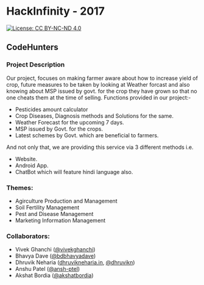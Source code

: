 # HackInfinity - 2017

[![License: CC BY-NC-ND 4.0](https://img.shields.io/badge/License-CC%20BY--NC--ND%204.0-lightgrey.svg)](https://creativecommons.org/licenses/by-nc-nd/4.0/)


## CodeHunters

### Project Description

Our project,  focuses on making farmer aware about how to increase yield of crop, future measures to be taken by looking at Weather forcast and also knowing about MSP issued by govt. for the crop they have grown so that no one cheats them at the time of selling.
Functions provided in our project:-
- Pesticides amount calculator
- Crop Diseases, Diagnosis methods and Solutions for the same.
- Weather Forecast for the upcoming 7 days.
- MSP issued by Govt. for the crops.
- Latest schemes by Govt. which are beneficial to farmers.

And not only that, we are providing this service via 3 different methods i.e.
- Website.
- Android App.
- ChatBot which will feature hindi language also.

### Themes:
- Agirculture Production and Management
- Soil Fertility Management
- Pest and Disease Management
- Marketing Information Management


### Collaborators:
- Vivek Ghanchi ([@vivekghanchi](https://github.com/vivekghanchi))
- Bhavya Dave  ([@bdbhavyadave](https://github.com/bdbhavyadave))
- Dhruvik Neharia ([dhruvikneharia.in](http://dhruvikneharia.in), [@dhruvikn](https://github.com/dhruvikn))
- Anshu Patel  ([@ansh-ptel](https://github.com/ansh-ptel))
- Akshat Bordia ([@akshatbordia](https://github.com/akshatbordia))
